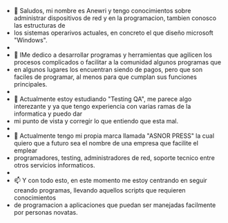 - 👋 Saludos, mi nombre es Anewri y tengo conocimientos sobre administrar dispositivos de red y en la programacion, tambien conosco las estructuras de
- los sistemas operarivos actuales, en concreto el que diseño microsoft "Windows".
- 
- 👀 IMe dedico a desarrollar programas y herramientas que agilicen los procesos complicados o facilitar a la comunidad algunos programas que
- en algunos lugares los encuentran siendo de pagos, pero que son faciles de programar, al menos para que cumplan sus funciones principales.
- 
- 🌱 Actualmente estoy estudiando "Testing QA", me parece algo interezante y ya que tengo experiencia con varias ramas de la informatica y puedo dar
- mi punto de vista y corregir lo que entiendo que esta mal.
- 
- 💞️ Actualmente tengo mi propia marca llamada "ASNOR PRESS" la cual quiero que a futuro sea el nombre de una empresa que facilite el emplear
- programadores, testing, administradores de red, soporte tecnico entre otros servicios informaticos.
- 
- 📫 Y con todo esto, en este momento me estoy centrando en seguir creando programas, llevando aquellos scripts que requieren conocimientos
- de programacion a aplicaciones que puedan ser manejadas facilmente por personas novatas.

<!---
anewri32/anewri32 is a ✨ special ✨ repository because its `README.md` (this file) appears on your GitHub profile.
You can click the Preview link to take a look at your changes.
--->
